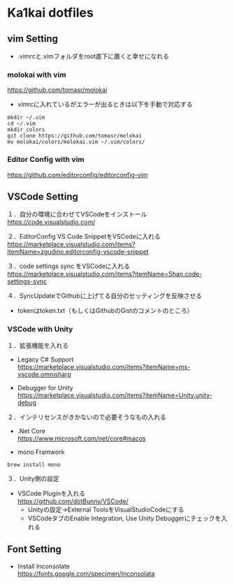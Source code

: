 # Ka1kai dotfiles

## vim Setting

- .vimrcと.vimフォルダをroot直下に置くと幸せになれる

### molokai with vim
https://github.com/tomasr/molokai

- vimrcに入れているがエラーが出るときは以下を手動で対応する
```
mkdir ~/.vim
cd ~/.vim
mkdir colors
git clone https://github.com/tomasr/molokai
mv molokai/colors/molokai.vim ~/.vim/colors/
```

### Editor Config with vim
https://github.com/editorconfig/editorconfig-vim


## VSCode Setting

１．自分の環境に合わせてVSCodeをインストール <br>
 https://code.visualstudio.com/

２．EditorConfig VS Code SnippetをVSCodeに入れる <br>
 https://marketplace.visualstudio.com/items?itemName=zgudino.editorconfig-vscode-snippet

３．code settings sync をVSCodeに入れる <br>
 https://marketplace.visualstudio.com/items?itemName=Shan.code-settings-sync

４．SyncUpdateでGithubに上げてる自分のセッティングを反映させる
- tokenはtoken.txt（もしくはGithubのGistのコメントのところ）

### VSCode with Unity

１．拡張機能を入れる
- Legacy C# Support <br>
 https://marketplace.visualstudio.com/items?itemName=ms-vscode.omnisharp

- Debugger for Unity <br>
 https://marketplace.visualstudio.com/items?itemName=Unity.unity-debug
 
２．インテリセンスがきかないので必要そうなもの入れる
- .Net Core <br>
 https://www.microsoft.com/net/core#macos
 
- mono Framwork
```
brew install mono
```

３．Unity側の設定
- VSCode Pluginを入れる <br>
 https://github.com/dotBunny/VSCode/
  - Unityの設定→External ToolsをVisualStudioCodeにする
  - VSCodeタブのEnable Integration, Use Unity Debuggerにチェックを入れる

## Font Setting

- Install Inconsolate <br>
 https://fonts.google.com/specimen/Inconsolata

